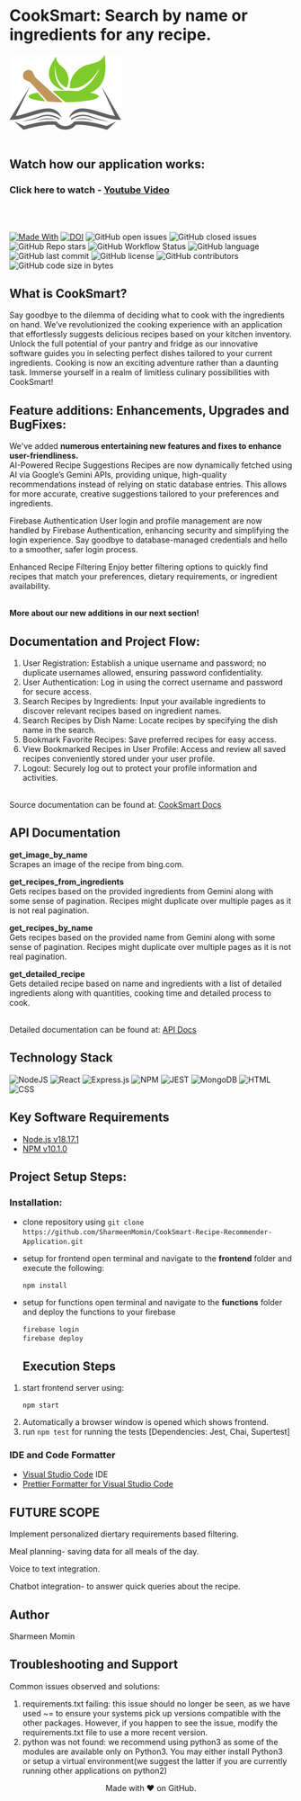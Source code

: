 # CookSmart: Search by name or ingredients for any recipe.

![](images/logo.png)
<br><br>
## Watch how our application works: 
### Click here to watch - [Youtube Video](https://youtu.be/Xike19n5li0) <br>
<br><br>


[![Made With](https://img.shields.io/badge/made%20with-javascript-gree)](https://www.javascript.com/)
[![DOI](https://zenodo.org/badge/DOI/10.5281/zenodo.14027150.svg)](https://doi.org/10.5281/zenodo.14027150)
![GitHub open issues](https://img.shields.io/github/issues/SRN-SE-Fall24/CookSmart)
![GitHub closed issues](https://img.shields.io/github/issues-closed/SRN-SE-Fall24/CookSmart)
![GitHub Repo stars](https://img.shields.io/github/stars/SRN-SE-Fall24/CookSmart?style=social)
![GitHub Workflow Status](https://img.shields.io/github/actions/workflow/status/SRN-SE-Fall24/CookSmart/tests.yml)
![GitHub language](https://img.shields.io/github/languages/top/SRN-SE-Fall24/CookSmart)
![GitHub last commit](https://img.shields.io/github/last-commit/SRN-SE-Fall24/CookSmart)
![GitHub license](https://img.shields.io/github/license/SRN-SE-Fall24/CookSmart)
![GitHub contributors](https://img.shields.io/github/contributors/SRN-SE-Fall24/CookSmart)
![GitHub code size in bytes](https://img.shields.io/github/languages/code-size/SRN-SE-Fall24/CookSmart) 
   
<h2> What is CookSmart? </h2>

Say goodbye to the dilemma of deciding what to cook with the ingredients on hand. We’ve revolutionized the cooking experience with an application that effortlessly suggests delicious recipes based on your kitchen inventory. Unlock the full potential of your pantry and fridge as our innovative software guides you in selecting perfect dishes tailored to your current ingredients. Cooking is now an exciting adventure rather than a daunting task. Immerse yourself in a realm of limitless culinary possibilities with CookSmart!  <br>

## Feature additions: Enhancements, Upgrades and BugFixes:
We've added <b> numerous entertaining new features and fixes to enhance user-friendliness.</b> <br>
AI-Powered Recipe Suggestions
Recipes are now dynamically fetched using AI via Google’s Gemini APIs, providing unique, high-quality recommendations instead of relying on static database entries. This allows for more accurate, creative suggestions tailored to your preferences and ingredients.

Firebase Authentication
User login and profile management are now handled by Firebase Authentication, enhancing security and simplifying the login experience. Say goodbye to database-managed credentials and hello to a smoother, safer login process.

Enhanced Recipe Filtering
Enjoy better filtering options to quickly find recipes that match your preferences, dietary requirements, or ingredient availability.

<br> <b> More about our new additions in our next section!</b>


## Documentation and Project Flow: <br>
1. User Registration: Establish a unique username and password; no duplicate usernames allowed, ensuring password confidentiality.
2. User Authentication: Log in using the correct username and password for secure access.
3. Search Recipes by Ingredients: Input your available ingredients to discover relevant recipes based on ingredient names.
4. Search Recipes by Dish Name: Locate recipes by specifying the dish name in the search.
6. Bookmark Favorite Recipes: Save preferred recipes for easy access.
7. View Bookmarked Recipes in User Profile: Access and review all saved recipes conveniently stored under your user profile.
8. Logout: Securely log out to protect your profile information and activities. <br><br>



Source documentation can be found at: [CookSmart Docs](https://github.com/SharmeenMomin/CookSmart-Recipe-Recommender-Application/blob/main/CookSmart%20Source%20Documentation.pdf)


## API Documentation
**get_image_by_name** <br>
Scrapes an image of the recipe from bing.com.

**get_recipes_from_ingredients** <br>
Gets recipes based on the provided ingredients from Gemini along with some sense of pagination. Recipes might duplicate over multiple pages as it is not real pagination.

**get_recipes_by_name** <br>
Gets recipes based on the provided name from Gemini along with some sense of pagination. Recipes might duplicate over multiple pages as it is not real pagination.

**get_detailed_recipe** <br>
 Gets detailed recipe based on name and ingredients with a list of detailed ingredients along with quantities, cooking time and detailed process to cook.

<br>Detailed documentation can be found at: [API Docs](https://github.com/SharmeenMomin/CookSmart-Recipe-Recommender-Application/blob/main/API_Documentation.pdf)

## Technology Stack

![NodeJS](https://img.shields.io/badge/node.js-6DA55F?style=for-the-badge&logo=node.js&logoColor=white)
![React](https://img.shields.io/badge/react-%2320232a.svg?style=for-the-badge&logo=react&logoColor=%2361DAFB)
![Express.js](https://img.shields.io/badge/express.js-%23404d59.svg?style=for-the-badge&logo=express&logoColor=%2361DAFB)
![NPM](https://img.shields.io/badge/npm-CB3837?style=for-the-badge&logo=npm&logoColor=white)
![JEST](https://img.shields.io/badge/Jest-C21325?style=for-the-badge&logo=jest&logoColor=white)
![MongoDB](https://img.shields.io/badge/MongoDB-%234ea94b.svg?style=for-the-badge&logo=mongodb&logoColor=white)
![HTML](https://img.shields.io/badge/HTML5-E34F26?style=for-the-badge&logo=html5&logoColor=white)
![CSS](https://img.shields.io/badge/CSS3-1572B6?style=for-the-badge&logo=css3&logoColor=white)


## Key Software Requirements

- [Node.js v18.17.1](https://nodejs.org/en/download/)
- [NPM v10.1.0](https://nodejs.org/en/download/)

## Project Setup Steps:

### Installation:
- clone repository using `git clone https://github.com/SharmeenMomin/CookSmart-Recipe-Recommender-Application.git`
- setup for frontend
  open terminal and navigate to the **frontend** folder and execute the following:
  ```
  npm install
  ```
- setup for functions
  open terminal and navigate to the **functions** folder and deploy the functions to your firebase
  ```
  firebase login
  firebase deploy
  ```

  ## Execution Steps

1.  start frontend server using:
    ```
    npm start
    ```
2.  Automatically a browser window is opened which shows frontend.
3.  run `npm test` for running the tests [Dependencies: Jest, Chai, Supertest]


### IDE and Code Formatter

- [Visual Studio Code](https://code.visualstudio.com/) IDE
- [Prettier Formatter for Visual Studio Code](https://github.com/prettier/prettier-vscode/blob/main/README.md)


## FUTURE SCOPE

Implement personalized diertary requirements based filtering.

Meal planning- saving data for all meals of the day.

Voice to text integration. 

Chatbot integration- to answer quick queries about the recipe.

## Author

Sharmeen Momin <br>

## Troubleshooting and Support
Common issues observed and solutions:<br>
1. requirements.txt failing: this issue should no longer be seen, as we have used ~= to ensure your systems pick up versions compatible with the other packages. However, if you happen to see the issue, modify the requirements.txt file to use a more recent version.
2. python was not found: we recommend using python3 as some of the modules are available only on Python3. You may either install Python3 or setup a virtual environment(we suggest the latter if you are currently running other applications on python2)


<p align="center">Made with ❤️ on GitHub.</p>
